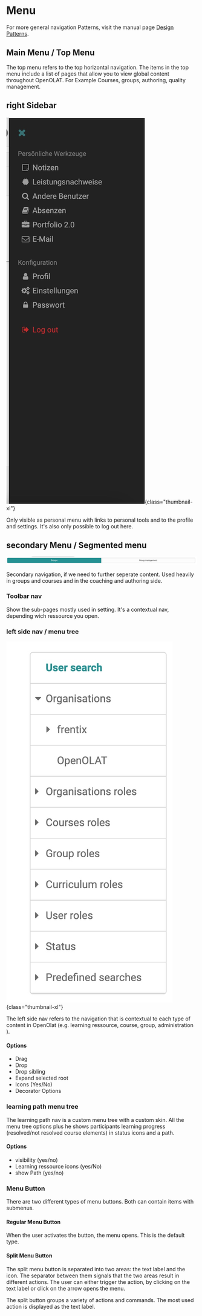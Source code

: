 # Menu

For more general navigation Patterns, visit the manual page [Design Patterns](https://docs.openolat.org/manual_dev/ux/patterns/).

## Main Menu / Top Menu

The top menu refers to the top horizontal navigation. The items in the top menu include a list of pages that allow you to view global content throughout OpenOLAT. For Example Courses, groups, authoring, quality management.

## right Sidebar

![sidebar](assets/sidebar.jpg){class="thumbnail-xl"}

Only visible as personal menu with links to personal tools and to the profile and settings. It's also only possible to log out here.

## secondary Menu / Segmented menu

![nav-segmented](assets/nav-segmented-menu.jpg)

Secondary navigation, if we need to further seperate content. Used heavily in groups and courses and in the coaching and authoring side.

### Toolbar nav

Show the sub-pages mostly used in setting. It's a contextual nav, depending wich ressource you open.

### left side nav / menu tree

![left-side-nav](assets/nav-left-sidenav.jpg){class="thumbnail-xl"}

The left side nav refers to the navigation that is contextual to each type of content in OpenOlat (e.g. learning ressource, course, group, administration ).

#### Options

- Drag
- Drop
- Drop sibling
- Expand selected root
- Icons (Yes/No)
- Decorator Options

### learning path menu tree

The learning path nav is a custom menu tree with a custom skin. All the menu tree options plus he shows participants learning progress (resolved/not resolved course elements) in status icons and a path.

#### Options

- visibility (yes/no)
- Learning ressource icons (yes/No)
- show Path (yes/no)

### Menu Button

There are two different types of menu buttons. Both can contain items with submenus.

#### Regular Menu Button

When the user activates the button, the menu opens. This is the default type.

#### Split Menu Button

The split menu button is separated into two areas: the text label and the icon. The separator between them signals that the two areas result in different actions. The user can either trigger the action, by clicking on the text label or click on the arrow opens the menu. 

The split button groups a variety of actions and commands. The most used action is displayed as the text label.